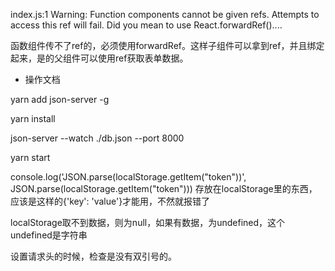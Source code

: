 index.js:1 Warning: Function components cannot be given refs. Attempts to access this ref will fail. Did you mean to use React.forwardRef()....

函数组件传不了ref的，必须使用forwardRef。这样子组件可以拿到ref，并且绑定起来，是的父组件可以使用ref获取表单数据。


+ 操作文档

yarn add json-server -g

yarn install

json-server --watch ./db.json --port 8000

yarn start


console.log('JSON.parse(localStorage.getItem("token"))', JSON.parse(localStorage.getItem("token")))
存放在localStorage里的东西，应该是这样的{'key': 'value'}才能用，不然就报错了

localStorage取不到数据，则为null，如果有数据，为undefined，这个undefined是字符串

设置请求头的时候，检查是没有双引号的。